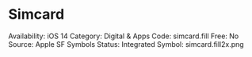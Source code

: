 # Simcard

Availability: iOS 14
Category: Digital & Apps
Code: simcard.fill
Free: No
Source: Apple SF Symbols
Status: Integrated
Symbol: simcard.fill2x.png